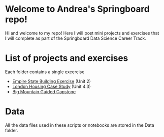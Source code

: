 # Welcome to Andrea's Springboard repo!

Hi and welcome to my repo! Here I will post mini projects and exercises that I will complete as part of the Springboard Data Science Career Track. 




# List of projects and exercises
Each folder contains a single excercise
 - [Empire State Building Exercise](Empire_State_Building/Empire%20state%20building%20simulation.ipynb) (Unit 2)
 - [London Housing Case Study](London_Housing/Unit%204%20Challenge%20-%20Tier%203.ipynb) (Unit 4.3)
 - [Big Mountain Guided Capstone](Ski_Resort/README.md)


# Data

All the data files used in these scripts or notebooks are stored in the Data folder.
